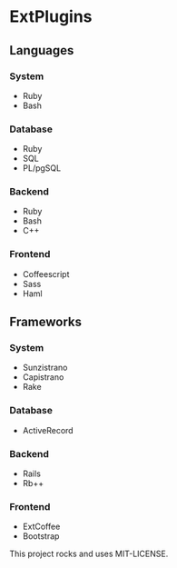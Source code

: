 # ExtPlugins

## Languages

### System

* Ruby
* Bash

### Database

* Ruby
* SQL
* PL/pgSQL

### Backend

* Ruby
* Bash
* C++

### Frontend

* Coffeescript
* Sass
* Haml

## Frameworks

### System

* Sunzistrano
* Capistrano
* Rake

### Database

* ActiveRecord

### Backend

* Rails
* Rb++

### Frontend

* ExtCoffee
* Bootstrap

This project rocks and uses MIT-LICENSE.
